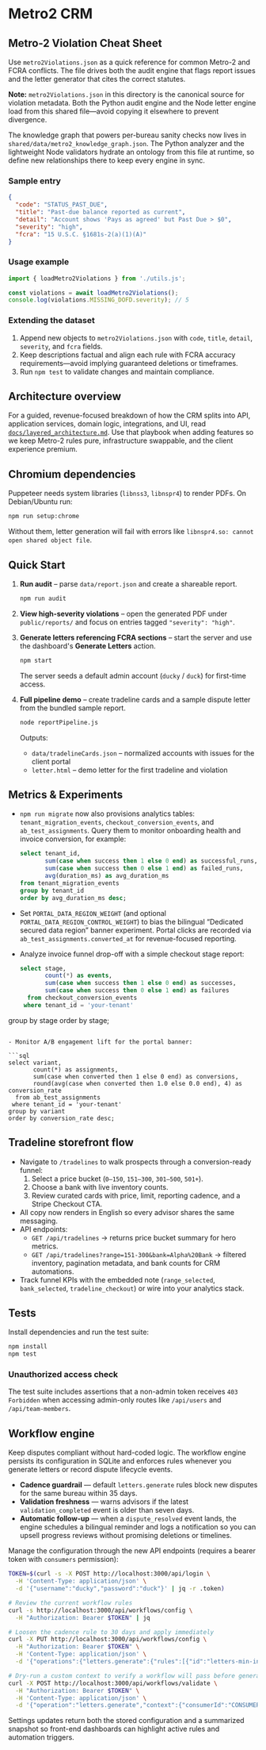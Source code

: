 # Metro2 CRM

## Metro-2 Violation Cheat Sheet

Use `metro2Violations.json` as a quick reference for common Metro-2 and FCRA conflicts. The file drives both the audit engine that flags report issues and the letter generator that cites the correct statutes.

**Note:** `metro2Violations.json` in this directory is the canonical source for violation metadata. Both the Python audit engine and the Node letter engine load from this shared file—avoid copying it elsewhere to prevent divergence.

The knowledge graph that powers per-bureau sanity checks now lives in `shared/data/metro2_knowledge_graph.json`. The Python analyzer and the lightweight Node validators hydrate an ontology from this file at runtime, so define new relationships there to keep every engine in sync.

### Sample entry

```json
{
  "code": "STATUS_PAST_DUE",
  "title": "Past-due balance reported as current",
  "detail": "Account shows 'Pays as agreed' but Past Due > $0",
  "severity": "high",
  "fcra": "15 U.S.C. §1681s-2(a)(1)(A)"
}
```

### Usage example

```js
import { loadMetro2Violations } from './utils.js';

const violations = await loadMetro2Violations();
console.log(violations.MISSING_DOFD.severity); // 5
```

### Extending the dataset

1. Append new objects to `metro2Violations.json` with `code`, `title`, `detail`, `severity`, and `fcra` fields.
2. Keep descriptions factual and align each rule with FCRA accuracy requirements—avoid implying guaranteed deletions or timeframes.
3. Run `npm test` to validate changes and maintain compliance.

## Architecture overview

For a guided, revenue-focused breakdown of how the CRM splits into API, application services, domain logic, integrations, and UI, read [`docs/layered_architecture.md`](docs/layered_architecture.md). Use that playbook when adding features so we keep Metro-2 rules pure, infrastructure swappable, and the client experience premium.

## Chromium dependencies

Puppeteer needs system libraries (`libnss3`, `libnspr4`) to render PDFs. On Debian/Ubuntu run:

```bash
npm run setup:chrome
```

Without them, letter generation will fail with errors like `libnspr4.so: cannot open shared object file`.

## Quick Start

1. **Run audit** – parse `data/report.json` and create a shareable report.

   ```bash
   npm run audit
   ```

2. **View high-severity violations** – open the generated PDF under `public/reports/` and focus on entries tagged `"severity": "high"`.

3. **Generate letters referencing FCRA sections** – start the server and use the dashboard's **Generate Letters** action.

   ```bash
   npm start
   ```

   The server seeds a default admin account (`ducky` / `duck`) for first-time access.

4. **Full pipeline demo** – create tradeline cards and a sample dispute letter from the bundled sample report.

   ```bash
   node reportPipeline.js
   ```

   Outputs:
   - `data/tradelineCards.json` – normalized accounts with issues for the client portal
   - `letter.html` – demo letter for the first tradeline and violation

## Metrics & Experiments

- `npm run migrate` now also provisions analytics tables: `tenant_migration_events`, `checkout_conversion_events`, and `ab_test_assignments`. Query them to monitor onboarding health and invoice conversion, for example:

  ```sql
  select tenant_id,
         sum(case when success then 1 else 0 end) as successful_runs,
         sum(case when success then 0 else 1 end) as failed_runs,
         avg(duration_ms) as avg_duration_ms
  from tenant_migration_events
  group by tenant_id
  order by avg_duration_ms desc;
  ```

- Set `PORTAL_DATA_REGION_WEIGHT` (and optional `PORTAL_DATA_REGION_CONTROL_WEIGHT`) to bias the bilingual “Dedicated secured data region” banner experiment. Portal clicks are recorded via `ab_test_assignments.converted_at` for revenue-focused reporting.
- Analyze invoice funnel drop-off with a simple checkout stage report:

  ```sql
  select stage,
         count(*) as events,
         sum(case when success then 1 else 0 end) as successes,
         sum(case when success then 0 else 1 end) as failures
    from checkout_conversion_events
   where tenant_id = 'your-tenant'
group by stage
order by stage;
  ```

- Monitor A/B engagement lift for the portal banner:

  ```sql
  select variant,
         count(*) as assignments,
         sum(case when converted then 1 else 0 end) as conversions,
         round(avg(case when converted then 1.0 else 0.0 end), 4) as conversion_rate
    from ab_test_assignments
   where tenant_id = 'your-tenant'
group by variant
order by conversion_rate desc;
  ```

## Tradeline storefront flow

- Navigate to `/tradelines` to walk prospects through a conversion-ready funnel:
  1. Select a price bucket (`0–150`, `151–300`, `301–500`, `501+`).
  2. Choose a bank with live inventory counts.
  3. Review curated cards with price, limit, reporting cadence, and a Stripe Checkout CTA.
- All copy now renders in English so every advisor shares the same messaging.
- API endpoints:
  - `GET /api/tradelines` → returns price bucket summary for hero metrics.
  - `GET /api/tradelines?range=151-300&bank=Alpha%20Bank` → filtered inventory, pagination metadata, and bank counts for CRM automations.
- Track funnel KPIs with the embedded note (`range_selected`, `bank_selected`, `tradeline_checkout`) or wire into your analytics stack.

## Tests

Install dependencies and run the test suite:

```bash
npm install
npm test
```

### Unauthorized access check

The test suite includes assertions that a non-admin token receives `403 Forbidden` when accessing admin-only routes like `/api/users` and `/api/team-members`.


## Workflow engine

Keep disputes compliant without hard-coded logic. The workflow engine persists its configuration in SQLite and enforces rules whenever you generate letters or record dispute lifecycle events.

- **Cadence guardrail** — default `letters.generate` rules block new disputes for the same bureau within 35 days.
- **Validation freshness** — warns advisors if the latest `validation_completed` event is older than seven days.
- **Automatic follow-up** — when a `dispute_resolved` event lands, the engine schedules a bilingual reminder and logs a notification so you can upsell progress reviews without promising deletions or timelines.

Manage the configuration through the new API endpoints (requires a bearer token with `consumers` permission):

```bash
TOKEN=$(curl -s -X POST http://localhost:3000/api/login \
  -H 'Content-Type: application/json' \
  -d '{"username":"ducky","password":"duck"}' | jq -r .token)

# Review the current workflow rules
curl -s http://localhost:3000/api/workflows/config \
  -H "Authorization: Bearer $TOKEN" | jq

# Loosen the cadence rule to 30 days and apply immediately
curl -X PUT http://localhost:3000/api/workflows/config \
  -H "Authorization: Bearer $TOKEN" \
  -H 'Content-Type: application/json' \
  -d '{"operations":{"letters.generate":{"rules":[{"id":"letters-min-interval","type":"minInterval","intervalDays":30}]}}}'

# Dry-run a custom context to verify a workflow will pass before generating letters
curl -X POST http://localhost:3000/api/workflows/validate \
  -H "Authorization: Bearer $TOKEN" \
  -H 'Content-Type: application/json' \
  -d '{"operation":"letters.generate","context":{"consumerId":"CONSUMER123","bureaus":["TransUnion"]}}'
```

Settings updates return both the stored configuration and a summarized snapshot so front-end dashboards can highlight active rules and automation triggers.


